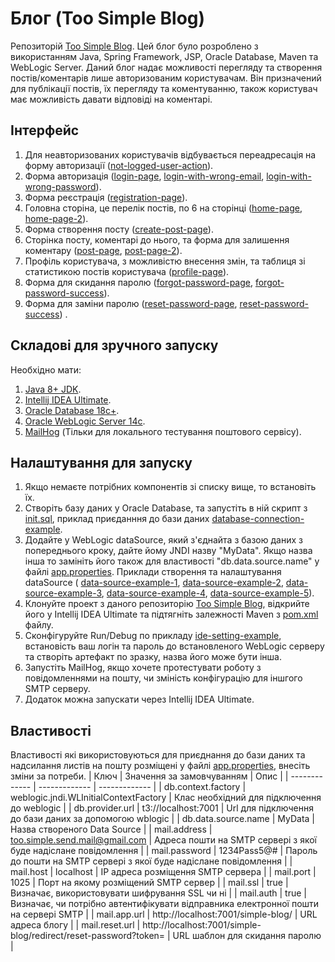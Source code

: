 # Блог (Too Simple Blog)
Репозиторій [Too Simple Blog](https://github.com/JarvisWise/MyBlogQA.git).
Цей блог було розроблено з використанням Java, Spring Framework, JSP, Oracle Database, Maven та WebLogic Server. 
Даний блог надає можливості перегляду та створення постів/коментарів лише авторизованим користувачам. Він призначений для публікації постів, їх перегляду та коментуванню, також користувач має можливість давати відповіді на коментарі. 

## Інтерфейс
1) Для неавторизованих користувачів відбувається переадресація на форму авторизації ([not-logged-user-action](https://github.com/JarvisWise/MyBlogQA/blob/5412fc6224f067ab3de76f602359dc13883b0bef/page-images/not-logged-user-action.jpg)).
2) Форма авторизація ([login-page](https://github.com/JarvisWise/MyBlogQA/blob/5412fc6224f067ab3de76f602359dc13883b0bef/page-images/login-page.jpg), [login-with-wrong-email](https://github.com/JarvisWise/MyBlogQA/blob/5412fc6224f067ab3de76f602359dc13883b0bef/page-images/login-with-wrong-email.jpg), [login-with-wrong-password](https://github.com/JarvisWise/MyBlogQA/blob/5412fc6224f067ab3de76f602359dc13883b0bef/page-images/login-with-wrong-password.jpg)).
3) Форма реєстрація ([registration-page](https://github.com/JarvisWise/MyBlogQA/blob/5412fc6224f067ab3de76f602359dc13883b0bef/page-images/registration-page.jpg)).
4) Головна сторіна, це перелік постів, по 6 на сторінці ([home-page](https://github.com/JarvisWise/MyBlogQA/blob/5412fc6224f067ab3de76f602359dc13883b0bef/page-images/home-page.jpg), [home-page-2](https://github.com/JarvisWise/MyBlogQA/blob/5412fc6224f067ab3de76f602359dc13883b0bef/page-images/home-page-2.jpg)).
5) Форма створення посту ([create-post-page](https://github.com/JarvisWise/MyBlogQA/blob/5412fc6224f067ab3de76f602359dc13883b0bef/page-images/create-post-page.jpg)).
6) Сторінка посту, коментарі до нього, та форма для залишення коментару ([post-page](https://github.com/JarvisWise/MyBlogQA/blob/5412fc6224f067ab3de76f602359dc13883b0bef/page-images/post-page.jpg), [post-page-2](https://github.com/JarvisWise/MyBlogQA/blob/5412fc6224f067ab3de76f602359dc13883b0bef/page-images/post-page-2.jpg)).
7) Профіль користувача, з можливістю внесення змін, та таблиця зі статистикою постів користувача ([profile-page](https://github.com/JarvisWise/MyBlogQA/blob/5412fc6224f067ab3de76f602359dc13883b0bef/page-images/profile-page.jpg)).
8) Форма для скидання паролю ([forgot-password-page](https://github.com/JarvisWise/MyBlogQA/blob/5412fc6224f067ab3de76f602359dc13883b0bef/page-images/forgot-password-page.jpg), [forgot-password-success](https://github.com/JarvisWise/MyBlogQA/blob/5412fc6224f067ab3de76f602359dc13883b0bef/page-images/forgot-password-success.jpg)).
9) Форма для заміни паролю ([reset-password-page](https://github.com/JarvisWise/MyBlogQA/blob/5412fc6224f067ab3de76f602359dc13883b0bef/page-images/reset-password-page.jpg), [reset-password-success](https://github.com/JarvisWise/MyBlogQA/blob/5412fc6224f067ab3de76f602359dc13883b0bef/page-images/reset-password-success.jpg)) .

## Складові для зручного запуску
Необхідно мати:
1) [Java 8+ JDK](https://www.oracle.com/java/technologies/javase/jdk17-archive-downloads.html).
2) [Intellij IDEA Ultimate](https://www.jetbrains.com/idea/download/#section=windows).
3) [Oracle Database 18c+](https://www.oracle.com/in/database/technologies/oracle-database-software-downloads.html).
4) [Oracle WebLogic Server 14c](https://www.oracle.com/middleware/technologies/weblogic-server-installers-downloads.html).
5) [MailHog](https://github.com/mailhog/MailHog) (Тільки для локального тестування поштового сервісу).

## Налаштування для запуску
1) Якщо немаєте потрібних компонентів зі списку вище, то встановіть їх.
2) Створіть базу даних у Oracle Database, та запустіть в ній скрипт з [init.sql](https://github.com/JarvisWise/MyBlogQA/blob/5412fc6224f067ab3de76f602359dc13883b0bef/src/main/resources/init.sql), приклад приєданння до бази даних [database-connection-example](https://github.com/JarvisWise/MyBlogQA/blob/5412fc6224f067ab3de76f602359dc13883b0bef/examples/database-connection-example.jpg).
3) Додайте у WebLogic dataSource, який з'єднайта з базою даних з попереднього кроку, дайте йому JNDI назву "MyData". Якщо назва інша то замініть його також для властивості "db.data.source.name" у файлі [app.properties](https://github.com/JarvisWise/MyBlogQA/blob/5412fc6224f067ab3de76f602359dc13883b0bef/src/main/resources/app.properties). Приклади створення та налаштування dataSource (
[data-source-example-1](https://github.com/JarvisWise/MyBlogQA/blob/5412fc6224f067ab3de76f602359dc13883b0bef/examples/data-source-example-1.jpg), 
[data-source-example-2](https://github.com/JarvisWise/MyBlogQA/blob/5412fc6224f067ab3de76f602359dc13883b0bef/examples/data-source-example-2.jpg),
[data-source-example-3](https://github.com/JarvisWise/MyBlogQA/blob/5412fc6224f067ab3de76f602359dc13883b0bef/examples/data-source-example-3.jpg),
[data-source-example-4](https://github.com/JarvisWise/MyBlogQA/blob/5412fc6224f067ab3de76f602359dc13883b0bef/examples/data-source-example-4.jpg),
[data-source-example-5](https://github.com/JarvisWise/MyBlogQA/blob/5412fc6224f067ab3de76f602359dc13883b0bef/examples/data-source-example-5.jpg)).
4) Клонуйте проект з даного репозиторію [Too Simple Blog](https://github.com/JarvisWise/MyBlogQA.git), відкрийте його у Intellij IDEA Ultimate та підтягніть залежності Maven з [pom.xml](https://github.com/JarvisWise/MyBlogQA/blob/5412fc6224f067ab3de76f602359dc13883b0bef/pom.xml) файлу.
5) Сконфігуруйте Run/Debug по прикладу [ide-setting-example](https://github.com/JarvisWise/MyBlogQA/blob/5412fc6224f067ab3de76f602359dc13883b0bef/examples/ide-setting-example.jpg), встановість ваш логін та пароль до встановленого WebLogic серверу та створіть артефакт по зразку, назва його може бути інша.
6) Запустіть MailHog, якщо хочете протестувати роботу з повідомленнями на пошту, чи зміність конфігурацію для іншгого SMTP серверу.
7) Додаток можна запускати через Intellij IDEA Ultimate.

## Властивості
Властивості які використовуються для приєднання до бази даних та надсилання листів на пошту розміщені у файлі [app.properties](https://github.com/JarvisWise/MyBlogQA/blob/5412fc6224f067ab3de76f602359dc13883b0bef/src/main/resources/app.properties), внесіть зміни за потреби.
| Ключ  | Значення за замовчуванням | Опис |
| ------------- | ------------- | ------------- |
| db.context.factory  | weblogic.jndi.WLInitialContextFactory  | Клас необхідний для підключення до weblogic  |
| db.provider.url  | t3://localhost:7001  | Url для підключення до бази даних за допомогою wblogic  |
| db.data.source.name  | MyData  | Назва створеного Data Source  |
| mail.address  | too.simple.send.mail@gmail.com  | Адреса пошти на SMTP сервері з якої буде надіслане повідомлення |
| mail.password  | 1234Pass5@#  | Пароль до пошти на SMTP сервері з якої буде надіслане повідомлення  |
| mail.host  | localhost  | IP адреса розміщення SMTP сервера |
| mail.port  | 1025  | Порт на якому розміщений SMTP сервер  |
| mail.ssl  | true  | Визначає, використовувати шифрування SSL чи ні  |
| mail.auth  | true  | Визначає, чи потрібно автентифікувати відправника електронної пошти на сервері SMTP  |
| mail.app.url  | http://localhost:7001/simple-blog/  | URL адреса блогу  |
| mail.reset.url  | http://localhost:7001/simple-blog/redirect/reset-password?token=  | URL шаблон для скидання паролю  |
